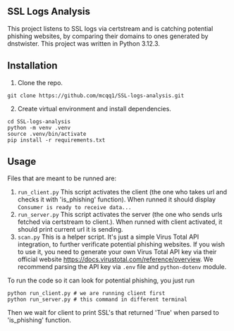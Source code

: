## SSL Logs Analysis
This project listens to SSL logs via certstream and is catching potential phishing websites, by comparing their domains to ones generated by dnstwister.
This project was written in Python 3.12.3.

## Installation
1. Clone the repo.
```shell
git clone https://github.com/mcqq1/SSL-logs-analysis.git
```

2. Create virtual environment and install dependencies.
```shell
cd SSL-logs-analysis
python -m venv .venv
source .venv/bin/activate
pip install -r requirements.txt
```

## Usage
Files that are meant to be runned are:
1. ```run_client.py```
  This script activates the client (the one who takes url and checks it with 'is_phishing' function). When runned it should display ```Consumer is ready to receive data...```
2. ```run_server.py```
  This script activates the server (the one who sends urls fetched via certstream to client.). When runned with client activated, it should print current url it is sending.
3. ```scan.py```
  This is a helper script. It's just a simple Virus Total API integration, to further verificate potential phishing websites. If you wish to use it, you need to generate your own Virus Total API key via their official website https://docs.virustotal.com/reference/overview. We recommend parsing the API key via ```.env``` file and ```python-dotenv``` module. 

To run the code so it can look for potential phishing, you just run
```shell
python run_client.py # we are running client first
python run_server.py # this command in different terminal
```
Then we wait for client to print SSL's that returned 'True' when parsed to 'is_phishing' function.

